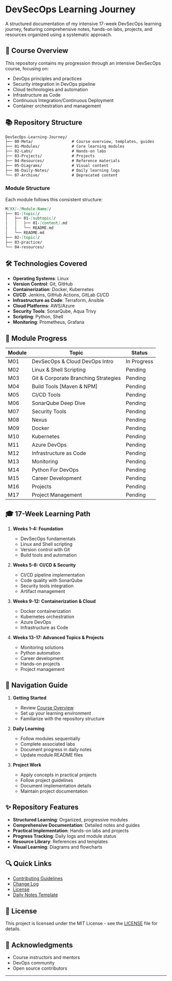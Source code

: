 # DevSecOps Learning Journey

A structured documentation of my intensive 17-week DevSecOps learning journey, featuring comprehensive notes, hands-on labs, projects, and resources organized using a systematic approach.

## 🎯 Course Overview

This repository contains my progression through an intensive DevSecOps course, focusing on:
- DevOps principles and practices
- Security integration in DevOps pipeline
- Cloud technologies and automation
- Infrastructure as Code
- Continuous Integration/Continuous Deployment
- Container orchestration and management

## 📚 Repository Structure

```markdown
DevSecOps-Learning-Journey/
├── 00-Meta/                 # Course overview, templates, guides
├── 01-Modules/              # Core learning modules
├── 02-Labs/                 # Hands-on labs
├── 03-Projects/             # Projects
├── 04-Resources/            # Reference materials
├── 05-Diagrams/             # Visual content
├── 06-Daily-Notes/          # Daily learning logs
└── 07-Archive/              # Deprecated content
```

### Module Structure
Each module follows this consistent structure:
```markdown
M[XX]-[Module-Name]/
├── 01-[topic]/
│   ├── 01-[subtopic]/
│   │   ├── 01-[content].md
│   │   └── README.md
│   └── README.md
├── 02-[topic]/
├── 03-practice/
└── 04-resources/
```

## 🛠 Technologies Covered

- **Operating Systems**: Linux
- **Version Control**: Git, GitHub
- **Containerization**: Docker, Kubernetes
- **CI/CD**: Jenkins, GitHub Actions, GitLab CI/CD
- **Infrastructure as Code**: Terraform, Ansible
- **Cloud Platforms**: AWS/Azure
- **Security Tools**: SonarQube, Aqua Trivy
- **Scripting**: Python, Shell
- **Monitoring**: Prometheus, Grafana

## 📝 Module Progress

| Module | Topic | Status |
|--------|-------|--------|
| M01 | DevSecOps & Cloud DevOps Intro | In Progress |
| M02 | Linux & Shell Scripting | Pending |
| M03 | Git & Corporate Branching Strategies | Pending |
| M04 | Build Tools [Maven & NPM] | Pending |
| M05 | CI/CD Tools | Pending |
| M06 | SonarQube Deep Dive | Pending |
| M07 | Security Tools | Pending |
| M08 | Nexus | Pending |
| M09 | Docker | Pending |
| M10 | Kubernetes | Pending |
| M11 | Azure DevOps | Pending |
| M12 | Infrastructure as Code | Pending |
| M13 | Monitoring | Pending |
| M14 | Python For DevOps | Pending |
| M15 | Career Development | Pending |
| M16 | Projects | Pending |
| M17 | Project Management | Pending |

## 🎓 17-Week Learning Path

1. **Weeks 1-4: Foundation**
   - DevSecOps fundamentals
   - Linux and Shell scripting
   - Version control with Git
   - Build tools and automation

2. **Weeks 5-8: CI/CD & Security**
   - CI/CD pipeline implementation
   - Code quality with SonarQube
   - Security tools integration
   - Artifact management

3. **Weeks 9-12: Containerization & Cloud**
   - Docker containerization
   - Kubernetes orchestration
   - Azure DevOps
   - Infrastructure as Code

4. **Weeks 13-17: Advanced Topics & Projects**
   - Monitoring solutions
   - Python automation
   - Career development
   - Hands-on projects
   - Project management

## 📖 Navigation Guide

1. **Getting Started**
   - Review [Course Overview](./00-Meta/course-overview.md)
   - Set up your learning environment
   - Familiarize with the repository structure

2. **Daily Learning**
   - Follow modules sequentially
   - Complete associated labs
   - Document progress in daily notes
   - Update module README files

3. **Project Work**
   - Apply concepts in practical projects
   - Follow project guidelines
   - Document implementation details
   - Maintain project documentation

## ✨ Repository Features

- **Structured Learning**: Organized, progressive modules
- **Comprehensive Documentation**: Detailed notes and guides
- **Practical Implementation**: Hands-on labs and projects
- **Progress Tracking**: Daily logs and module status
- **Resource Library**: References and templates
- **Visual Learning**: Diagrams and flowcharts

## 🔍 Quick Links

- [Contributing Guidelines](CONTRIBUTING.md)
- [Change Log](CHANGELOG.md)
- [License](LICENSE.md)
- [Daily Notes Template](00-Meta/templates/daily-notes-template.md)


## 📜 License

This project is licensed under the MIT License - see the [LICENSE](LICENSE.md) file for details.

## 🙏 Acknowledgments

- Course instructors and mentors
- DevOps community
- Open source contributors

---
